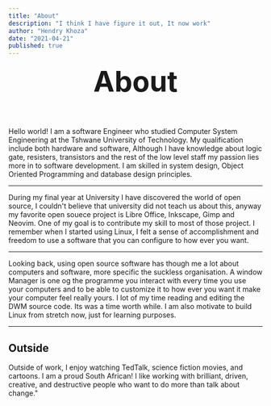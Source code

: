 ```yaml
---
title: "About"
description: "I think I have figure it out, It now work"
author: "Hendry Khoza"
date: "2021-04-21"
published: true
---
```


<script lang="ts">
	import { markdown2html, Line, WrittenBy   } from '$lib';
</script>

<style>
h1 {
	margin: 0;
}

center {
	margin-bottom: 3.5rem;
}
hr {
    color: transparent;
    }

.post-title {
	font-family: var(--font-mono);
	font-size: 3.5rem;
	text-align: center;
	padding: 0;
}

@media (min-width: 490px) {
    h1 {
        margin-bottom: 0;
    }
}
</style>


<WrittenBy name="Hendry" date="" />
<h1 class="post-title">About</h1>
<center>
    <Line width={5} />
</center>

Hello world! I am a software Engineer who studied Computer System Engineering at
the Tshwane University of Technology. My qualification include both hardware and
software, Although I have knowledge about logic gate, resisters, transistors and
the rest of the low level staff my passion lies more in to software development.
I am skilled in system design, Object Oriented Programming and database design 
principles.

---

During my final year at University I have discovered the world of open source,
I couldn't believe that university did not teach us about this, anyway my 
favorite open souece project is Libre Office, Inkscape, Gimp and Neovim. One 
of my goal is to contribute my skill to most of those project. I remember 
when I started using Linux, I felt a sense of accomplishment and freedom to 
use a software that you can configure to how ever you want.

---

Looking back, using open source software has though me a lot about computers
and software, more specific the suckless organisation. A window Manager is one 
og the programme you interact with every time you use your computers and to be 
able to customize it to how ever you want it make your computer feel really 
yours. I lot of my time reading and editing the DWM source code. Its was a
time worth while. I am also motivate to build Linux from stretch now, just
for learning purposes.

---

<!-- Software has become integrated into all parts of our lives, and I am obsessed -->
<!-- with user experience and minimalistic software. I like the [UNIX -->
<!-- philosophy](https://en.wikipedia.org/wiki/Unix_philosophy) that states each -->
<!-- program should do one thing and do it well. I try to keep that in mind when I develop software.   -->
<!-- I spent a large part of my day writing code, reading -->
<!-- documentation, and configuring my -->
<!-- [dotfiles](https://github.com/h3ndry/dotfiles). I am very proud to be part of -->
<!-- the [Neovim](https://neovim.io/) open source community. It has enabled me to -->
<!-- learn\nmore about the great features that Neovim provides to developers, and in -->
<!-- doing so, it has made me a better developer. Right now, I am all about Linux, -->
<!-- Front-End Development, and cloud computing. Like other Linux enthusiasts, I -->
<!-- often spent hours configuring arch Linux, writing scripts to automate some of -->
<!-- the tasks, and for the part I enjoy the most, configuring Neovim to improve my -->
<!-- development flow. When I started using Neovim, I swear it was like I discovered -->
<!-- a secret formula. Finally, I can focus more on the code and functionality than -->
<!-- fighting with the IDE to do a simple thing. -->

## Outside
Outside of work, I enjoy watching TedTalk, science fiction movies,
and cartoons. I am a proud South African! I like working with brilliant,
driven, creative, and destructive people who want to do more than talk about
change."

